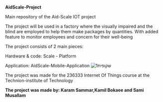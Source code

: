 **AidScale-Project**

Main repository of the Aid-Scale IOT project

The project will be used in a factory where the visually impaired and the blind are employed to help them make packages by quantities. With added feature to monitor employees and concern for their well-being

The project consists of 2 main pieces:

Hardware & code: Scale - Platform

Application: AidScale-Mobile-Application
![שקופית1](https://github.com/musallamsami/talking-scale/assets/63317387/507354ae-940f-4fe8-a23a-c3f65c951358)


The project was made for the 236333 Internet Of Things course at the Technion-institute of Technology

**The project was made by: Karam Sammar,Kamil Bokaee and Sami Musallam**
